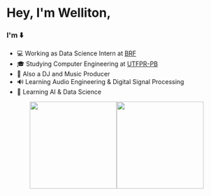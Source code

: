 # Hey, I'm Welliton,

### I'm ⬇️
- 💻 Working as Data Science Intern at [BRF](https://www.brf-global.com/)
- 🎓 Studying Computer Engineering at [UTFPR-PB](http://www.utfpr.edu.br/)
- 🎹 Also a DJ and Music Producer
- 🔊 Learning Audio Engineering & Digital Signal Processing 
- 🤖 Learning AI & Data Science

<p align="center">
<a href="https://github.com/whoiswelliton">
  <img height="199em" src="https://github-readme-stats.vercel.app/api?username=whoiswelliton&layout=compact&show_icons=true&count_private=true&theme=react"/><img height="199em" src="https://github-readme-stats.vercel.app/api/top-langs/?username=whoiswelliton&langs_count=10&theme=react&layout=compact"/>
</a>
</p>
